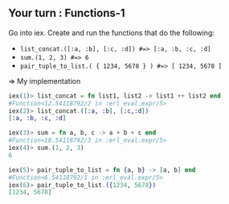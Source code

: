 ## Your turn : Functions-1

Go into iex. Create and run the functions that do the following:
- `list_concat.([:a, :b], [:c, :d]) #=> [:a, :b, :c, :d]`
- `sum.(1, 2, 3) #=> 6`
- `pair_tuple_to_list.( { 1234, 5678 } ) #=> [ 1234, 5678 ]`

=> My implementation
```elixir
iex(1)> list_concat = fn list1, list2 -> list1 ++ list2 end
#Function<12.54118792/2 in :erl_eval.expr/5>
iex(2)> list_concat.([:a, :b], [:c,:d])
[:a, :b, :c, :d]

iex(3)> sum = fn a, b, c -> a + b + c end
#Function<18.54118792/3 in :erl_eval.expr/5>
iex(4)> sum.(1, 2, 3)
6

iex(5)> pair_tuple_to_list = fn {a, b} -> [a, b] end
#Function<6.54118792/1 in :erl_eval.expr/5>
iex(6)> pair_tuple_to_list.({1234, 5678})
[1234, 5678]
```
